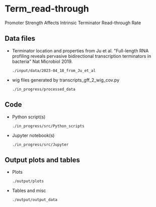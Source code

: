 # Term_read-through
 Promoter Strength Affects Intrinsic Terminator Read-through Rate

## Data files
* Terminator location and properties from Ju et al. "Full-length RNA profiling reveals pervasive bidirectional transcription terminators in bacteria" Nat Microbiol 2019.

      ./input/data/2023-04_18_from_Ju_et_al


* wig files generated by transcripts_gff_2_wig_cov.py

      ./in_progress/processed_data

## Code
* Python script(s)

      ./in_progress/src/Python_scripts
 
* Jupyter notebook(s)
  
      ./in_progress/src/Jupyter

## Output plots and tables
* Plots

      ./output/plots
  
* Tables and misc

      ./output/output_data
 
  
